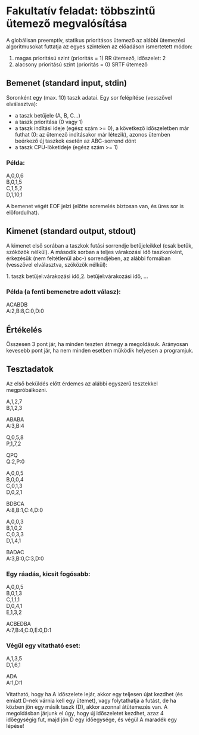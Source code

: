 # Fakultatív feladat: többszintű ütemező megvalósítása

A globálisan preemptív, statikus prioritásos ütemező az alábbi ütemezési algoritmusokat futtatja az egyes szinteken az előadáson ismertetett módon:

1. magas prioritású szint (prioritás = 1) RR ütemező, időszelet: 2
2. alacsony prioritású szint (prioritás = 0) SRTF ütemező

## Bemenet (standard input, stdin)

Soronként egy (max. 10) taszk adatai. Egy sor felépítése (vesszővel elválasztva):

- a taszk betűjele (A, B, C...)
- a taszk prioritása (0 vagy 1)
- a taszk indítási ideje (egész szám >= 0), a következő időszeletben már futhat (0: az ütemező indításakor már létezik), azonos ütemben beérkező új taszkok esetén az ABC-sorrend dönt
- a taszk CPU-löketideje (egész szám >= 1)

### Példa:

A,0,0,6<br>
B,0,1,5<br>
C,1,5,2<br>
D,1,10,1

A bemenet végét EOF jelzi (előtte soremelés biztosan van, és üres sor is előfordulhat).

## Kimenet (standard output, stdout)

A kimenet első sorában a taszkok futási sorrendje betűjeleikkel (csak betűk, szóközök nélkül).
A második sorban a teljes várakozási idő taszkonként, érkezésük (nem feltétlenül abc-) sorrendjében, az alábbi formában (vesszővel elválasztva, szóközök nélkül):

<p>1. taszk betűjel:várakozási idő,2. betűjel:várakozási idő, ...

### Példa (a fenti bemenetre adott válasz):

ACABDB<br>
A:2,B:8,C:0,D:0

## Értékelés

Összesen 3 pont jár, ha minden teszten átmegy a megoldásuk. Arányosan kevesebb pont jár, ha nem minden esetben működik helyesen a programjuk.

## Tesztadatok

Az első beküldés előtt érdemes az alábbi egyszerű tesztekkel megpróbálkozni.

A,1,2,7<br>
B,1,2,3

ABABA<br>
A:3,B:4

Q,0,5,8<br>
P,1,7,2

QPQ<br>
Q:2,P:0

A,0,0,5<br>
B,0,0,4<br>
C,0,1,3<br>
D,0,2,1

BDBCA<br>
A:8,B:1,C:4,D:0

A,0,0,3<br>
B,1,0,2<br>
C,0,3,3<br>
D,1,4,1<br>

BADAC<br>
A:3,B:0,C:3,D:0

### Egy ráadás, kicsit fogósabb:

A,0,0,5<br>
B,0,1,3<br>
C,1,1,1<br>
D,0,4,1<br>
E,1,3,2

ACBEDBA<br>
A:7,B:4,C:0,E:0,D:1

### Végül egy vitatható eset:

A,1,3,5<br>
D,1,6,1

ADA<br>
A:1,D:1

Vitatható, hogy ha A időszelete lejár, akkor egy teljesen újat kezdhet (és emiatt D-nek várnia kell egy ütemet), vagy folytathatja a futást, de ha közben jön egy másik taszk (D), akkor azonnal átütemezés van. A megoldásban járjunk el úgy, hogy új időszeletet kezdhet, azaz 4 időegységig fut, majd jön D egy időegysége, és végül A maradék egy lépése!